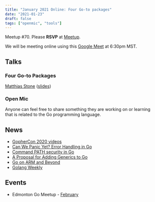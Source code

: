```yaml
---
title: "January 2021 Online: Four Go-to packages"
date: "2021-01-23"
draft: false
tags: ["openmic", "tools"]
---
```

Meetup #70. Please **RSVP** at [Meetup](https://www.meetup.com/startupedmonton/events/bclwwpycccbhc/).

We will be meeting online using this [Google Meet](https://meet.google.com/moa-zbzy-fct) at 6:30pm MST.

## Talks

### Four Go-to Packages

[Matthias Stone](https://github.com/matthias-stone) ([slides](https://talks.godoc.org/github.com/edmontongo/presentations/2021-01/go-to-packages/4-go-to-packages.slide#1))

### Open Mic

Anyone can feel free to share something they are working on or learning that is related to the Go programming language.

## News

- [GopherCon 2020 videos](https://www.youtube.com/playlist?list=PL2ntRZ1ySWBfUint2hCE1JRxRWChloasB)
- [Can We Panic Yet? Error Handling in Go](https://www.youtube.com/watch?v=c78U0MZ4b_c)
- [Command PATH security in Go](https://blog.golang.org/path-security)
- [A Proposal for Adding Generics to Go](https://blog.golang.org/generics-proposal)
- [Go on ARM and Beyond](https://blog.golang.org/ports)
- [Golang Weekly](https://golangweekly.com/)

## Events

- Edmonton Go Meetup - [February](/meetup/2021-02/)
